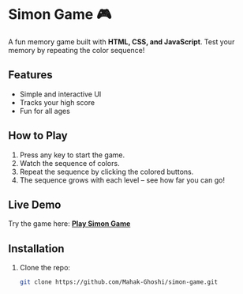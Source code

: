 # Simon Game 🎮

A fun memory game built with **HTML, CSS, and JavaScript**. Test your memory by repeating the color sequence!

## Features
- Simple and interactive UI
- Tracks your high score
- Fun for all ages

## How to Play
1. Press any key to start the game.
2. Watch the sequence of colors.
3. Repeat the sequence by clicking the colored buttons.
4. The sequence grows with each level – see how far you can go!

## Live Demo
Try the game here: [**Play Simon Game**](https://mahak-ghoshi.github.io/simon-game/)

## Installation
1. Clone the repo:  
   ```bash
   git clone https://github.com/Mahak-Ghoshi/simon-game.git

